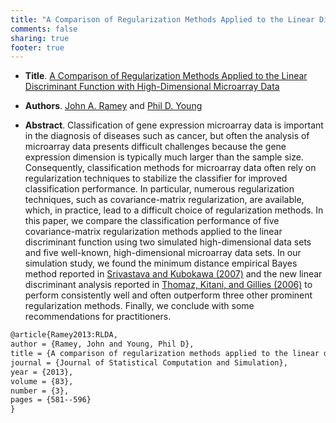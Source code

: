 ```yaml
---
title: "A Comparison of Regularization Methods Applied to the Linear Discriminant Function with High-Dimensional Microarray Data"
comments: false
sharing: true
footer: true
---
```


* **Title**. [A Comparison of Regularization Methods Applied to the Linear Discriminant Function with High-Dimensional Microarray Data](http://www.tandfonline.com/doi/abs/10.1080/00949655.2011.625946)

* **Authors**. [John A. Ramey](http://ramhiser.com) and [Phil D. Young](http://www.linkedin.com/pub/phil-young/30/b44/877)

* **Abstract**. Classification of gene expression microarray data is important
in the diagnosis of diseases such as cancer, but often the analysis of
microarray data presents difficult challenges because the gene expression
dimension is typically much larger than the sample size. Consequently,
classification methods for microarray data often rely on regularization
techniques to stabilize the classifier for improved classification
performance. In particular, numerous regularization techniques, such as
covariance-matrix regularization, are available, which, in practice, lead to a
difficult choice of regularization methods. In this paper, we compare the
classification performance of five covariance-matrix regularization methods
applied to the linear discriminant function using two simulated high-dimensional
data sets and five well-known, high-dimensional microarray data sets. In our
simulation study, we found the minimum distance empirical Bayes method reported
in [Srivastava and Kubokawa (2007)](http://www.utstat.utoronto.ca/~srivasta/exp1.pdf) and the new linear discriminant analysis reported in [Thomaz, Kitani, and Gillies (2006)](http://rd.springer.com/article/10.1007%2FBF03192391) to perform consistently well and often outperform three other prominent regularization methods. Finally, we conclude with some recommendations for practitioners.

``` latex BibTeX Record
@article{Ramey2013:RLDA,
author = {Ramey, John and Young, Phil D},
title = {A comparison of regularization methods applied to the linear discriminant function with high-dimensional microarray data},
journal = {Journal of Statistical Computation and Simulation},
year = {2013},
volume = {83},
number = {3},
pages = {581--596}
}
```